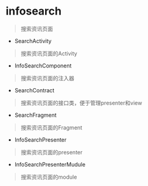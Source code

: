 # infosearch
> 搜索资讯页面

- SearchActivity
> 搜索资讯页面的Activity

- InfoSearchComponent
> 搜索资讯页面的注入器

- SearchContract
> 搜索资讯页面的接口类，便于管理presenter和view

- SearchFragment
> 搜索资讯页面的Fragment

- InfoSearchPresenter
> 搜索资讯页面的presenter

- InfoSearchPresenterMudule
> 搜索资讯页面的module